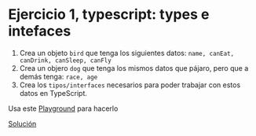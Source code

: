 # Ejercicio 1, typescript: types e intefaces

1. Crea un objeto `bird` que tenga los siguientes datos: `name, canEat, canDrink, canSleep, canFly`
2. Crea un objero `dog` que tenga los mismos datos que pájaro, pero que a demás tenga: `race, age`
3. Crea los `tipos/interfaces` necesarios para poder trabajar con estos datos en TypeScript.

Usa este [Playground](https://www.typescriptlang.org/play/) para hacerlo

[Solución](https://workdrive.alebateducation.com/writer/open/ursw36e7997049f9045e48afefe6e3d1db1de)